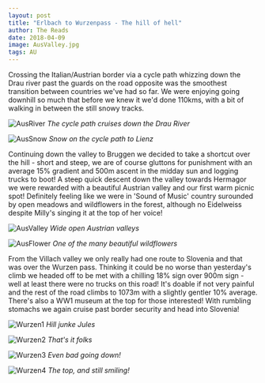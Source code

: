 ```yaml
---
layout: post
title: "Erlbach to Wurzenpass - The hill of hell"
author: The Reads
date: 2018-04-09
image: AusValley.jpg
tags: AU
---
```


Crossing the Italian/Austrian border via a cycle path whizzing down the Drau river past the guards on the road opposite was the smoothest transition between countries we've had so far. We were enjoying going downhill so much that before we knew it we'd done 110kms, with a bit of walking in between the still snowy tracks.

![AusRiver](assets/img/Merano.jpg) *The cycle path cruises down the Drau River*  

![AusSnow](assets/img/AusSnow.jpg) *Snow on the cycle path to Lienz*  

Continuing down the valley to Bruggen we decided to take a shortcut over the hill - short and steep, we are of course gluttons for punishment with an average 15% gradient and 500m ascent in the midday sun and logging trucks to boot! A steep quick descent down the valley towards Hermagor we were rewarded with a beautiful Austrian valley and our first warm picnic spot! Definitely feeling like we were in 'Sound of Music' country surounded by open meadows and wildflowers in the forest, although no Eidelweiss despite Milly's singing it at the top of her voice!

![AusValley](assets/img/AusValley.jpg) *Wide open Austrian valleys*  

![AusFlower](assets/img/AusFlower.jpg) *One of the many beautiful wildflowers*  

From the Villach valley we only really had one route to Slovenia and that was over the Wurzen pass. Thinking it could be no worse than yesterday's climb we headed off to be met with a chilling 18% sign over 900m sign - well at least there were no trucks on this road! It's doable if not very painful and the rest of the road climbs to 1073m with a slightly gentler 10% average. There's also a WW1 museum at the top for those interested! With rumbling stomachs we again cruise past border security and head into Slovenia!  

![Wurzen1](assets/img/Wurzen1.jpg) *Hill junke Jules*  

![Wurzen2](assets/img/Wurzen2.jpg) *That's it folks*  

![Wurzen3](assets/img/Wurzen3.jpg) *Even bad going down!*  

![Wurzen4](assets/img/Wurzen4.jpg) *The top, and still smiling!*  
